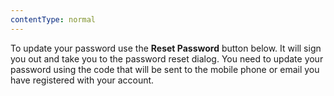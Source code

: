 ```yaml
---
contentType: normal
---
```


To update your password use the **Reset Password** button below. It will sign you out and take you to the password reset dialog. You need to update your password using the code that will be sent to the mobile phone or email you have registered with your account.
